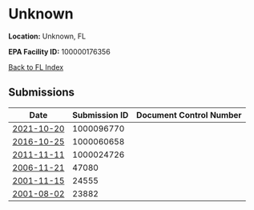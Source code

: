 # Unknown

**Location:** Unknown, FL

**EPA Facility ID:** 100000176356

[Back to FL Index](../../index.md)

## Submissions

| Date | Submission ID | Document Control Number |
|------|--------------|-------------------------|
| [2021-10-20](submissions/1000096770.md) | 1000096770 |  |
| [2016-10-25](submissions/1000060658.md) | 1000060658 |  |
| [2011-11-11](submissions/1000024726.md) | 1000024726 |  |
| [2006-11-21](submissions/47080.md) | 47080 |  |
| [2001-11-15](submissions/24555.md) | 24555 |  |
| [2001-08-02](submissions/23882.md) | 23882 |  |
